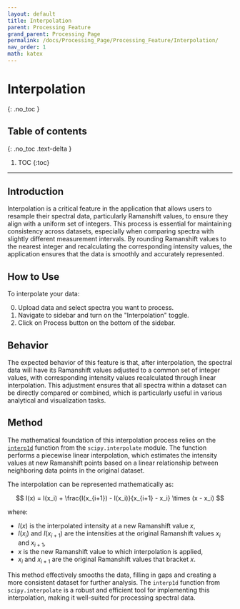 ```yaml
---
layout: default
title: Interpolation
parent: Processing Feature
grand_parent: Processing Page
permalink: /docs/Processing_Page/Processing_Feature/Interpolation/
nav_order: 1
math: katex
---
```


# Interpolation
{: .no_toc }

## Table of contents
{: .no_toc .text-delta }

1. TOC
{:toc}

---

## Introduction

Interpolation is a critical feature in the application that allows users to resample their spectral data, particularly Ramanshift values, to ensure they align with a uniform set of integers. This process is essential for maintaining consistency across datasets, especially when comparing spectra with slightly different measurement intervals. By rounding Ramanshift values to the nearest integer and recalculating the corresponding intensity values, the application ensures that the data is smoothly and accurately represented.

## How to Use

To interpolate your data:

0. Upload data and select spectra you want to process.
1. Navigate to sidebar and turn on the "Interpolation" toggle.
2. Click on Process button on the bottom of the sidebar.

## Behavior

The expected behavior of this feature is that, after interpolation, the spectral data will have its Ramanshift values adjusted to a common set of integer values, with corresponding intensity values recalculated through linear interpolation. This adjustment ensures that all spectra within a dataset can be directly compared or combined, which is particularly useful in various analytical and visualization tasks.

## Method

The mathematical foundation of this interpolation process relies on the [`interp1d`](https://docs.scipy.org/doc/scipy/reference/generated/scipy.interpolate.interp1d.html#scipy.interpolate.interp1d) function from the `scipy.interpolate` module. The function performs a piecewise linear interpolation, which estimates the intensity values at new Ramanshift points based on a linear relationship between neighboring data points in the original dataset.

The interpolation can be represented mathematically as:

$$
I(x) = I(x_i) + \frac{I(x_{i+1}) - I(x_i)}{x_{i+1} - x_i} \times (x - x_i)
$$

where:
- $I(x)$ is the interpolated intensity at a new Ramanshift value $x$,
- $I(x_i)$ and $I(x_{i+1})$ are the intensities at the original Ramanshift values $x_i$ and $x_{i+1}$,
- $x$ is the new Ramanshift value to which interpolation is applied,
- $x_i$ and $x_{i+1}$ are the original Ramanshift values that bracket $x$.

This method effectively smooths the data, filling in gaps and creating a more consistent dataset for further analysis. The `interp1d` function from `scipy.interpolate` is a robust and efficient tool for implementing this interpolation, making it well-suited for processing spectral data.

